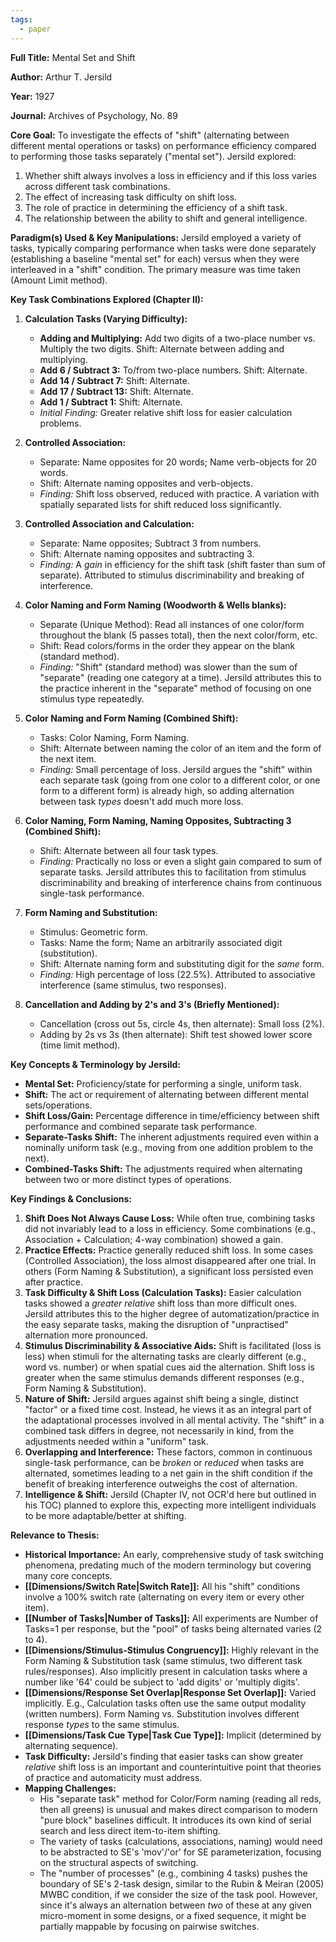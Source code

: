 ```yaml
---
tags:
  - paper
---
```

**Full Title:** Mental Set and Shift

**Author:** Arthur T. Jersild

**Year:** 1927

**Journal:** Archives of Psychology, No. 89

**Core Goal:**
To investigate the effects of "shift" (alternating between different mental operations or tasks) on performance efficiency compared to performing those tasks separately ("mental set"). Jersild explored:
1.  Whether shift always involves a loss in efficiency and if this loss varies across different task combinations.
2.  The effect of increasing task difficulty on shift loss.
3.  The role of practice in determining the efficiency of a shift task.
4.  The relationship between the ability to shift and general intelligence.

**Paradigm(s) Used & Key Manipulations:**
Jersild employed a variety of tasks, typically comparing performance when tasks were done separately (establishing a baseline "mental set" for each) versus when they were interleaved in a "shift" condition. The primary measure was time taken (Amount Limit method).

**Key Task Combinations Explored (Chapter II):**

1.  **Calculation Tasks (Varying Difficulty):**
    *   **Adding and Multiplying:** Add two digits of a two-place number vs. Multiply the two digits. Shift: Alternate between adding and multiplying.
    *   **Add 6 / Subtract 3:** To/from two-place numbers. Shift: Alternate.
    *   **Add 14 / Subtract 7:** Shift: Alternate.
    *   **Add 17 / Subtract 13:** Shift: Alternate.
    *   **Add 1 / Subtract 1:** Shift: Alternate.
    *   *Initial Finding:* Greater relative shift loss for easier calculation problems.

2.  **Controlled Association:**
    *   Separate: Name opposites for 20 words; Name verb-objects for 20 words.
    *   Shift: Alternate naming opposites and verb-objects.
    *   *Finding:* Shift loss observed, reduced with practice. A variation with spatially separated lists for shift reduced loss significantly.

3.  **Controlled Association and Calculation:**
    *   Separate: Name opposites; Subtract 3 from numbers.
    *   Shift: Alternate naming opposites and subtracting 3.
    *   *Finding:* A *gain* in efficiency for the shift task (shift faster than sum of separate). Attributed to stimulus discriminability and breaking of interference.

4.  **Color Naming and Form Naming (Woodworth & Wells blanks):**
    *   Separate (Unique Method): Read all instances of one color/form throughout the blank (5 passes total), then the next color/form, etc.
    *   Shift: Read colors/forms in the order they appear on the blank (standard method).
    *   *Finding:* "Shift" (standard method) was slower than the sum of "separate" (reading one category at a time). Jersild attributes this to the practice inherent in the "separate" method of focusing on one stimulus type repeatedly.

5.  **Color Naming and Form Naming (Combined Shift):**
    *   Tasks: Color Naming, Form Naming.
    *   Shift: Alternate between naming the color of an item and the form of the next item.
    *   *Finding:* Small percentage of loss. Jersild argues the "shift" within each separate task (going from one color to a different color, or one form to a different form) is already high, so adding alternation between task *types* doesn't add much more loss.

6.  **Color Naming, Form Naming, Naming Opposites, Subtracting 3 (Combined Shift):**
    *   Shift: Alternate between all four task types.
    *   *Finding:* Practically no loss or even a slight gain compared to sum of separate tasks. Jersild attributes this to facilitation from stimulus discriminability and breaking of interference chains from continuous single-task performance.

7.  **Form Naming and Substitution:**
    *   Stimulus: Geometric form.
    *   Tasks: Name the form; Name an arbitrarily associated digit (substitution).
    *   Shift: Alternate naming form and substituting digit for the *same* form.
    *   *Finding:* High percentage of loss (22.5%). Attributed to associative interference (same stimulus, two responses).

8.  **Cancellation and Adding by 2's and 3's (Briefly Mentioned):**
    *   Cancellation (cross out 5s, circle 4s, then alternate): Small loss (2%).
    *   Adding by 2s vs 3s (then alternate): Shift test showed lower score (time limit method).

**Key Concepts & Terminology by Jersild:**
*   **Mental Set:** Proficiency/state for performing a single, uniform task.
*   **Shift:** The act or requirement of alternating between different mental sets/operations.
*   **Shift Loss/Gain:** Percentage difference in time/efficiency between shift performance and combined separate task performance.
*   **Separate-Tasks Shift:** The inherent adjustments required even within a nominally uniform task (e.g., moving from one addition problem to the next).
*   **Combined-Tasks Shift:** The adjustments required when alternating between two or more distinct types of operations.

**Key Findings & Conclusions:**

1.  **Shift Does Not Always Cause Loss:** While often true, combining tasks did not invariably lead to a loss in efficiency. Some combinations (e.g., Association + Calculation; 4-way combination) showed a gain.
2.  **Practice Effects:** Practice generally reduced shift loss. In some cases (Controlled Association), the loss almost disappeared after one trial. In others (Form Naming & Substitution), a significant loss persisted even after practice.
3.  **Task Difficulty & Shift Loss (Calculation Tasks):** Easier calculation tasks showed a *greater relative* shift loss than more difficult ones. Jersild attributes this to the higher degree of automatization/practice in the easy separate tasks, making the disruption of "unpractised" alternation more pronounced.
4.  **Stimulus Discriminability & Associative Aids:** Shift is facilitated (loss is less) when stimuli for the alternating tasks are clearly different (e.g., word vs. number) or when spatial cues aid the alternation. Shift loss is greater when the same stimulus demands different responses (e.g., Form Naming & Substitution).
5.  **Nature of Shift:** Jersild argues against shift being a single, distinct "factor" or a fixed time cost. Instead, he views it as an integral part of the adaptational processes involved in all mental activity. The "shift" in a combined task differs in degree, not necessarily in kind, from the adjustments needed within a "uniform" task.
6.  **Overlapping and Interference:** These factors, common in continuous single-task performance, can be *broken* or *reduced* when tasks are alternated, sometimes leading to a net gain in the shift condition if the benefit of breaking interference outweighs the cost of alternation.
7.  **Intelligence & Shift:** Jersild (Chapter IV, not OCR'd here but outlined in his TOC) planned to explore this, expecting more intelligent individuals to be more adaptable/better at shifting.

**Relevance to Thesis:**

*   **Historical Importance:** An early, comprehensive study of task switching phenomena, predating much of the modern terminology but covering many core concepts.
*   **[[Dimensions/Switch Rate|Switch Rate]]:** All his "shift" conditions involve a 100% switch rate (alternating on every item or every other item).
*   **[[Number of Tasks|Number of Tasks]]:** All experiments are Number of Tasks=1 per response, but the "pool" of tasks being alternated varies (2 to 4).
*   **[[Dimensions/Stimulus-Stimulus Congruency]]:** Highly relevant in the Form Naming & Substitution task (same stimulus, two different task rules/responses). Also implicitly present in calculation tasks where a number like '64' could be subject to 'add digits' or 'multiply digits'.
*   **[[Dimensions/Response Set Overlap|Response Set Overlap]]:** Varied implicitly. E.g., Calculation tasks often use the same output modality (written numbers). Form Naming vs. Substitution involves different response *types* to the same stimulus.
*   **[[Dimensions/Task Cue Type|Task Cue Type]]:** Implicit (determined by alternating sequence).
*   **Task Difficulty:** Jersild's finding that easier tasks can show greater *relative* shift loss is an important and counterintuitive point that theories of practice and automaticity must address.
*   **Mapping Challenges:**
    *   His "separate task" method for Color/Form naming (reading all reds, then all greens) is unusual and makes direct comparison to modern "pure block" baselines difficult. It introduces its own kind of serial search and less direct item-to-item shifting.
    *   The variety of tasks (calculations, associations, naming) would need to be abstracted to SE's 'mov'/'or' for SE parameterization, focusing on the structural aspects of switching.
    *   The "number of processes" (e.g., combining 4 tasks) pushes the boundary of SE's 2-task design, similar to the Rubin & Meiran (2005) MWBC condition, if we consider the size of the task pool. However, since it's always an alternation between *two* of these at any given micro-moment in some designs, or a fixed sequence, it might be partially mappable by focusing on pairwise switches.